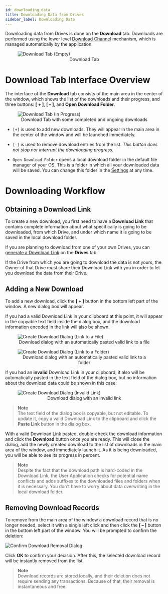 ```yaml
---
id: downloading_data
title: Downloading Data from Drives
sidebar_label: Downloading Data
---
```


Downloading data from Drives is done on the **Download** tab. Downloads are performed using the lower level [Download Channel](../built_in_features/drive/lifecycle.md#download) mechanism, which is managed automatically by the application.

<figure>
  <img src="/assets/storage_user_app/main_window_download_empty.png" alt="Download Tab (Empty)">
  <figcaption align="center">Download Tab</figcaption>
</figure>


# Download Tab Interface Overview

The interface of the **Download** tab consists of the main area in the center of the window, which shows the list of the downloads and their progress, and three buttons: **[ + ]**, **[ – ]**, and **Open Download Folder**.

<figure>
  <img src="/assets/storage_user_app/main_window_download_in_progress.png" alt="Download Tab (In Progress)">
  <figcaption align="center">Download Tab with some completed and ongoing downloads</figcaption>
</figure>

- `[+]` is used to add new downloads. They will appear in the main area in the center of the window and will be launched immediately.

- `[–]` is used to remove download entries from the list. *This button does not stop nor interrupt the downloading progress.*

- `Open Download Folder` opens a local download folder in the default file manager of your OS. This is a folder in which all your downloaded data will be saved. You can change this folder in the [Settings](getting_started.md#configuring-network-settings) at any time.


# Downloading Workflow

## Obtaining a Download Link

To create a new download, you first need to have a **Download Link** that contains complete information about what specifically is going to be downloaded, from which Drive, and under which name it is going to be saved in the local download folder.

If you are planning to download from one of your own Drives, you can [generate a Download Link](./managing_drives.md#copying-download-link) on the **Drives** tab.

If the Drive from which you are going to download the data is not yours, the Owner of that Drive must share their Download Link with you in order to let you download the data from their Drive.

## Adding a New Download

To add a new download, click the **[ + ]** button in the bottom left part of the window. A new dialog box will appear.

If you had a valid Download Link in your clipboard at this point, it will appear in the copyable text field inside the dialog box, and the download information encoded in the link will also be shown.

<figure>
  <img src="/assets/storage_user_app/create_download_dialog_file_link.png" alt="Create Download Dialog (Link to a File)">
  <figcaption align="center">Download dialog with an automatically pasted valid link to a file</figcaption>
</figure>

<figure>
  <img src="/assets/storage_user_app/create_download_dialog_folder_link.png" alt="Create Download Dialog (Link to a Folder)">
  <figcaption align="center">Download dialog with an automatically pasted valid link to a folder</figcaption>
</figure>

If you had an **invalid** Download Link in your clipboard, it also will be automatically pasted in the text field of the dialog box, but no information about the download data could be shown in this case:

<figure>
  <img src="/assets/storage_user_app/create_download_dialog_invalid_link.png" alt="Create Download Dialog (Invalid Link)">
  <figcaption align="center">Download dialog with an invalid link</figcaption>
</figure>

>**Note**\
The text field of the dialog box is copyable, but not editable. To update it, copy a valid Download Link to the clipboard and click the **Paste Link** button in the dialog box.

With a valid Download Link pasted, double-check the download information and click the **Download** button once you are ready. This will close the dialog, add the newly created download to the list of downloads in the main area of the window, and immediately launch it. As it is being downloaded, you will be able to see its progress in percent.

>**Note**\
Despite the fact that the download path is hard-coded in the Download Link, the User Application checks for potential name conflicts and adds suffixes to the downloaded files and folders when it is necessary. You don't have to worry about data overwriting in the local download folder.

## Removing Download Records

To remove from the main area of the window a download record that is no longer needed, select it with a single left click and then click the **[ – ]** button in the bottom left part of the window. You will be prompted to confirm the deletion:

![Confirm Download Removal Dialog](/assets/storage_user_app/confirm_download_removal_dialog.png)

Click **OK** to confirm your decision. After this, the selected download record will be instantly removed from the list.

>**Note**\
Download records are stored locally, and their deletion does not require sending any transactions. Because of that, their removal is instantaneous and free.

